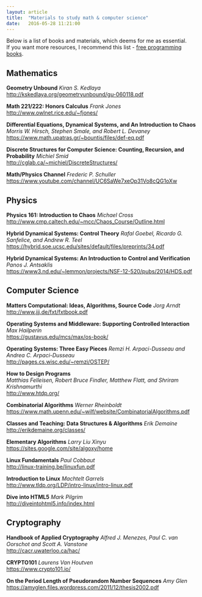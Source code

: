 ```yaml
---
layout: article
title:  "Materials to study math & computer science"
date:   2016-05-28 11:21:00
---
```


Below is a list of books and materials, which deems for me as essential. <br>
If you want more resources, I recommend this list - [free programming books](https://github.com/vhf/free-programming-books).

## Mathematics

__Geometry Unbound__
_Kiran S. Kedlaya_ <br>
<http://kskedlaya.org/geometryunbound/gu-060118.pdf>

__Math 221/222: Honors Calculus__
_Frank Jones_ <br>
<http://www.owlnet.rice.edu/~fjones/>

__Differential Equations, Dynamical Systems, and An Introduction to Chaos__ <br>
_Morris W. Hirsch, Stephen Smale, and Robert L. Devaney_ <br>
<https://www.math.upatras.gr/~bountis/files/def-eq.pdf>

__Discrete Structures for Computer Science: Counting, Recursion, and Probability__
_Michiel Smid_ <br>
<http://cglab.ca/~michiel/DiscreteStructures/>

__Math/Physics Channel__
_Frederic P. Schuller_
<https://www.youtube.com/channel/UC6SaWe7xeOp31Vo8cQG1oXw>

## Physics

__Physics 161: Introduction to Chaos__
_Michael Cross_ <br>
<http://www.cmp.caltech.edu/~mcc/Chaos_Course/Outline.html>

__Hybrid Dynamical Systems: Control Theory__
_Rafal Goebel, Ricardo G. Sanfelice, and Andrew R. Teel_ <br>
<https://hybrid.soe.ucsc.edu/sites/default/files/preprints/34.pdf>

__Hybrid Dynamical Systems: An Introduction to Control and Verification__
_Panos J. Antsaklis_ <br>
<https://www3.nd.edu/~lemmon/projects/NSF-12-520/pubs/2014/HDS.pdf>

## Computer Science

__Matters Computational: Ideas, Algorithms, Source Code__
_Jorg Arndt_ <br>
<http://www.jjj.de/fxt/fxtbook.pdf>

__Operating Systems and Middleware: Supporting Controlled Interaction__
_Max Hailperin_ <br>
<https://gustavus.edu/mcs/max/os-book/>

__Operating Systems: Three Easy Pieces__
_Remzi H. Arpaci-Dusseau and Andrea C. Arpaci-Dusseau_ <br>
<http://pages.cs.wisc.edu/~remzi/OSTEP/>

__How to Design Programs__ <br>
_Matthias Felleisen, Robert Bruce Findler, Matthew Flatt, and Shriram Krishnamurthi_ <br>
<http://www.htdp.org/>

__Combinatorial Algorithms__
_Werner Rheinboldt_ <br>
<https://www.math.upenn.edu/~wilf/website/CombinatorialAlgorithms.pdf>

__Classes and Teaching: Data Structures & Algorithms__
_Erik Demaine_ <br>
<http://erikdemaine.org/classes/>

__Elementary Algorithms__
_Larry Liu Xinyu_ <br>
<https://sites.google.com/site/algoxy/home>

__Linux Fundamentals__
_Paul Cobbaut_ <br>
<http://linux-training.be/linuxfun.pdf>

__Introduction to Linux__
_Machtelt Garrels_ <br>
<http://www.tldp.org/LDP/intro-linux/intro-linux.pdf>

__Dive into HTML5__
_Mark Pilgrim_ <br>
<http://diveintohtml5.info/index.html>

## Cryptography

__Handbook of Applied Cryptography__ 
_Alfred J. Menezes, Paul C. van Oorschot and Scott A. Vanstone_ <br>
<http://cacr.uwaterloo.ca/hac/>

__CRYPTO101__
_Laurens Van Houtven_ <br>
<https://www.crypto101.io/>

__On the Period Length of Pseudorandom Number Sequences__
_Amy Glen_ <br>
<https://amyglen.files.wordpress.com/2011/12/thesis2002.pdf>

<!-- http://zon8.physd.amu.edu.pl/~tanas/krypt09.pdf -->
<!-- https://eprint.iacr.org/complete/ -->
